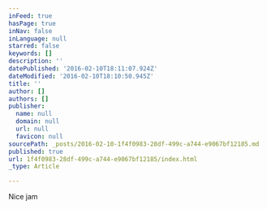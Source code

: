 ```yaml
---
inFeed: true
hasPage: true
inNav: false
inLanguage: null
starred: false
keywords: []
description: ''
datePublished: '2016-02-10T18:11:07.924Z'
dateModified: '2016-02-10T18:10:50.945Z'
title: ''
author: []
authors: []
publisher:
  name: null
  domain: null
  url: null
  favicon: null
sourcePath: _posts/2016-02-10-1f4f0983-28df-499c-a744-e9067bf12185.md
published: true
url: 1f4f0983-28df-499c-a744-e9067bf12185/index.html
_type: Article

---
```

Nice jam